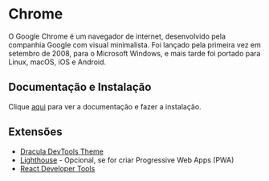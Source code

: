 # Chrome

O Google Chrome é um navegador de internet, desenvolvido pela companhia Google com visual minimalista. Foi lançado pela primeira vez em setembro de 2008, para o Microsoft Windows, e mais tarde foi portado para Linux, macOS, iOS e Android.

## Documentação e Instalação

Clique [aqui](https://www.google.com/chrome) para ver a documentação e fazer a instalação.

## Extensões

- [Dracula DevTools Theme](extensions/dracula-devtools-theme.md)
- [Lighthouse](extensions/lighthouse.md) - Opcional, se for criar Progressive Web Apps (PWA)
- [React Developer Tools](extensions/react-developer-tools.md)